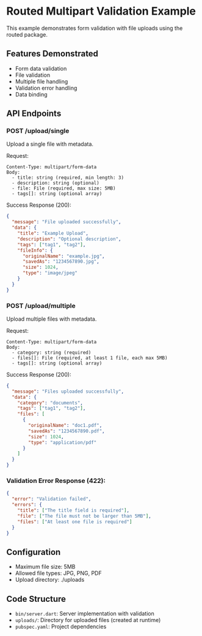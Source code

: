 # Routed Multipart Validation Example

This example demonstrates form validation with file uploads using the routed package.

## Features Demonstrated

- Form data validation
- File validation
- Multiple file handling
- Validation error handling
- Data binding

## API Endpoints

### POST /upload/single
Upload a single file with metadata.

Request:
```
Content-Type: multipart/form-data
Body:
  - title: string (required, min length: 3)
  - description: string (optional)
  - file: File (required, max size: 5MB)
  - tags[]: string (optional array)
```

Success Response (200):
```json
{
  "message": "File uploaded successfully",
  "data": {
    "title": "Example Upload",
    "description": "Optional description",
    "tags": ["tag1", "tag2"],
    "fileInfo": {
      "originalName": "example.jpg",
      "savedAs": "1234567890.jpg",
      "size": 1024,
      "type": "image/jpeg"
    }
  }
}
```

### POST /upload/multiple
Upload multiple files with metadata.

Request:
```
Content-Type: multipart/form-data
Body:
  - category: string (required)
  - files[]: File (required, at least 1 file, each max 5MB)
  - tags[]: string (optional array)
```

Success Response (200):
```json
{
  "message": "Files uploaded successfully",
  "data": {
    "category": "documents",
    "tags": ["tag1", "tag2"],
    "files": [
      {
        "originalName": "doc1.pdf",
        "savedAs": "1234567890.pdf",
        "size": 1024,
        "type": "application/pdf"
      }
    ]
  }
}
```

### Validation Error Response (422):
```json
{
  "error": "Validation failed",
  "errors": {
    "title": ["The title field is required"],
    "file": ["The file must not be larger than 5MB"],
    "files": ["At least one file is required"]
  }
}
```

## Configuration

- Maximum file size: 5MB
- Allowed file types: JPG, PNG, PDF
- Upload directory: ./uploads

## Code Structure

- `bin/server.dart`: Server implementation with validation
- `uploads/`: Directory for uploaded files (created at runtime)
- `pubspec.yaml`: Project dependencies
